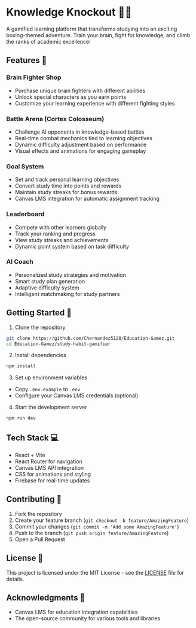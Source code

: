 # Knowledge Knockout 🧠🥊

A gamified learning platform that transforms studying into an exciting boxing-themed adventure. Train your brain, fight for knowledge, and climb the ranks of academic excellence!

## Features 🌟

### Brain Fighter Shop

- Purchase unique brain fighters with different abilities
- Unlock special characters as you earn points
- Customize your learning experience with different fighting styles

### Battle Arena (Cortex Colosseum)

- Challenge AI opponents in knowledge-based battles
- Real-time combat mechanics tied to learning objectives
- Dynamic difficulty adjustment based on performance
- Visual effects and animations for engaging gameplay

### Goal System

- Set and track personal learning objectives
- Convert study time into points and rewards
- Maintain study streaks for bonus rewards
- Canvas LMS integration for automatic assignment tracking

### Leaderboard

- Compete with other learners globally
- Track your ranking and progress
- View study streaks and achievements
- Dynamic point system based on task difficulty

### AI Coach

- Personalized study strategies and motivation
- Smart study plan generation
- Adaptive difficulty system
- Intelligent matchmaking for study partners

## Getting Started 🚀

1. Clone the repository

```bash
git clone https://github.com/Chernandez5120/Education-Gamez.git
cd Education-Gamez/study-habit-gamifier
```

2. Install dependencies

```bash
npm install
```

3. Set up environment variables

- Copy `.env.example` to `.env`
- Configure your Canvas LMS credentials (optional)

4. Start the development server

```bash
npm run dev
```

## Tech Stack 💻

- React + Vite
- React Router for navigation
- Canvas LMS API integration
- CSS for animations and styling
- Firebase for real-time updates

## Contributing 🤝

1. Fork the repository
2. Create your feature branch (`git checkout -b feature/AmazingFeature`)
3. Commit your changes (`git commit -m 'Add some AmazingFeature'`)
4. Push to the branch (`git push origin feature/AmazingFeature`)
5. Open a Pull Request

## License 📝

This project is licensed under the MIT License - see the [LICENSE](LICENSE) file for details.

## Acknowledgments 👏

- Canvas LMS for education integration capabilities
- The open-source community for various tools and libraries
